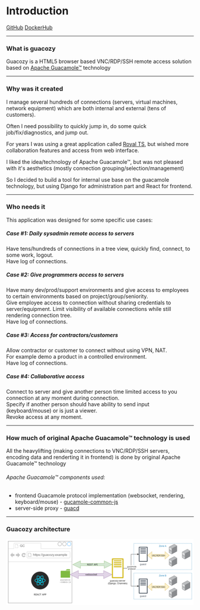 # Introduction
[GitHub](https://github.com/paidem/guacozy) [DockerHub](https://hub.docker.com/r/guacozy/guacozy-server)
___
### What is guacozy
Guacozy is a HTML5 browser based VNC/RDP/SSH remote access solution based on [Apache Guacamole™](https://guacamole.apache.org/) technology
___
### Why was it created
I manage several hundreds of connections (servers, virtual machines, network equipment) which are
both internal and external (tens of customers).   

Often I need possibility to quickly jump in, do some quick job/fix/diagnostics, and jump out.
  
For years I was using a great application called [Royal TS](https://www.royalapps.com/ts/win/features), 
but wished more collaboration features and access from web interface.   

I liked the idea/technology of Apache Guacamole™, but was not pleased with it's aesthetics (mostly connection grouping/selection/management)

So I decided to build a tool for internal use base on the guacamole technology, but using Django for administration part and React for frontend.  
___
### Who needs it
This application was designed for some specific use cases:
##### Case #1: Daily sysadmin remote access to servers
Have tens/hundreds of connections in a tree view, quickly find, connect, to some work, logout.  
Have log of connections. 
##### Case #2: Give programmers access to servers
Have many dev/prod/support environments and give access to employees to certain
environments based on project/group/seniority.  
Give employee access to connection without sharing credentials to server/equipment.
Limit visibility of available connections while still rendering connection tree.    
Have log of connections. 
##### Case #3: Access for contractors/customers
Allow contractor or customer to connect without using VPN, NAT.  
For example demo a product in a controlled environment.  
Have log of connections. 

##### Case #4: Collaborative access
Connect to server and give another person time limited access to you connection at any moment during connection.  
Specify if another person should have ability to send input (keyboard/mouse) or is just a viewer.  
Revoke access at any moment.  
 
___
### How much of original Apache Guacamole™ technology is used
All the heavylifting (making connections to VNC/RDP/SSH servers, encoding data and renderting it in frontend) is done by original Apache Guacamole™ technology  
###### Apache Guacamole™ components used: 
 * frontend Guacamole protocol implementation (websocket, rendering, keyboard/mouse) - [gucamole-common-js](https://github.com/apache/guacamole-client/tree/master/guacamole-common-js)
 * server-side proxy - [guacd](https://github.com/apache/guacamole-server/tree/master/src/guacd)
 
___
### Guacozy architecture
![alt text](img/guacozy-diagram-1.png "Apache Guacample architecture")



